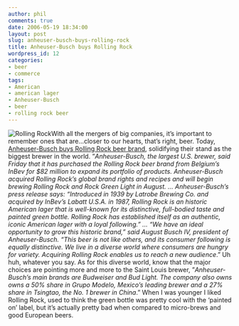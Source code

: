 ```yaml
---
author: phil
comments: true
date: 2006-05-19 18:34:00
layout: post
slug: anheuser-busch-buys-rolling-rock
title: Anheuser-Busch buys Rolling Rock
wordpress_id: 12
categories:
- beer
- commerce
tags:
- American
- american lager
- Anheuser-Busch
- beer
- rolling rock beer
---
```


![Rolling Rock](http://www.fak3r.com/wp-content/uploads/2006/06/rolling_rock.jpg)With all the mergers of big companies, it’s important to remember ones that are…closer to our hearts, that’s right, beer.  Today, [Anheuser-Busch buys Rolling Rock beer brand](http://www.usatoday.com/money/industries/food/2006-05-19-rolling-rock-sold_x.htm), solidifying their stand as the biggest brewer in the world. ”_Anheuser-Busch, the largest U.S. brewer, said Friday that it has purchased the Rolling Rock beer brand from Belgium’s InBev for $82 million to expand its portfolio of products. Anheuser-Busch acquired Rolling Rock’s global brand rights and recipes and will begin brewing Rolling Rock and Rock Green Light in August. … Anheuser-Busch’s press release says: “Introduced in 1939 by Latrobe Brewing Co. and acquired by InBev’s Labatt U.S.A. in 1987, Rolling Rock is an historic American lager that is well-known for its distinctive, full-bodied taste and painted green bottle. Rolling Rock has established itself as an authentic, iconic American lager with a loyal following.” … “We have an ideal opportunity to grow this historic brand,” said August Busch IV, president of Anheuser-Busch. “This beer is not like others, and its consumer following is equally distinctive. We live in a diverse world where consumers are hungry for variety. Acquiring Rolling Rock enables us to reach a new audience_.”  Uh huh, whatever you say.  As for this diverse world, know that the major choices are pointing more and more to the Saint Louis brewer, ”_Anheuser-Busch’s main brands are Budweiser and Bud Light. The company also owns owns a 50% share in Grupo Modelo, Mexico’s leading brewer and a 27% share in Tsingtao, the No. 1 brewer in China_.”  When I was younger I liked Rolling Rock, used to think the green bottle was pretty cool with the ‘painted on’ label, but it’s actually pretty bad when compared to micro-brews and good European beers.
